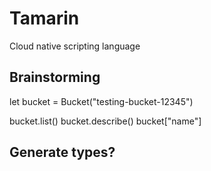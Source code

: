 # Tamarin

Cloud native scripting language

## Brainstorming

let bucket = Bucket("testing-bucket-12345")

bucket.list()
bucket.describe()
bucket["name"]

## Generate types?

